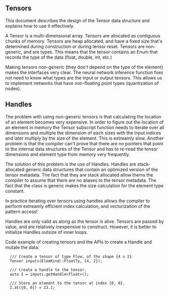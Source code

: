 ## Tensors

This document describes the design of the Tensor data structure and explains how
to use it effectively.

A Tensor is a multi-dimensional array. Tensors are allocated as contiguous
chunks of memory. Tensors are heap allocated, and have a fixed size that's
determined during construction or during tensor reset. Tensors are non-generic,
and are types. This means that the tensor contains an Enum that records the type
of the data (float, double, int, etc.)

Making tensors non-generic (they don't depend on the type of the element) makes
the interfaces very clear.  The neural network inference function foes not need
to know what types are the input or output tensors. This allows us to implement
networks that have non-floating point types (quantization of nodes).

## Handles

The problem with using non-generic tensors is that calculating the location of
an element becomes very expensive.  In order to figure out the location of an
element in memory the Tensor subscript function needs to iterate over all
dimensions and multiple the dimension of each sizes with the input indices and
later multiply by the size of the element. This is extreamly slow.  Another
problem is that the compiler can't prove that there are no pointers that point
to the internal data structures of the Tensor and has to re-read the tensor
dimensions and element type from memory very frequently.

The solution of this problem is the use of Handles. Handles are stack-allocated
generic data structures that contain an optimized version of the tensor
metadata.  The fact that they are stack allocated allow thems the compiler to
assume that there are no aliases to the tensor metadata.  The fact that the
class is generic makes the size calculation for the element type constant.


In practice iterating over tensors using handles allows the compiler to perform
extreamly efficient index calculation, and vectorization of the pattern access!

Handles are only valid as along as the tensor is alive. Tensors are passed by
value, and are relatively inexpensive to construct.  However, it is better to
initialize Handles outsize of inner loops.

Code example of creating tensors and the APIs to create a Handle and mutate the
data:

```
  /// Create a tensor of type Flow, of the shape {4 x 2}.
  Tensor inputs(ElemKind::FloatTy, {4, 2});

  /// Create a handle to the tensor.
  auto I = inputs.getHandle<float>();

  /// Store an element to the tensor at index {0, 0}.
  I.at({0, 0}) = 13.1;
```


